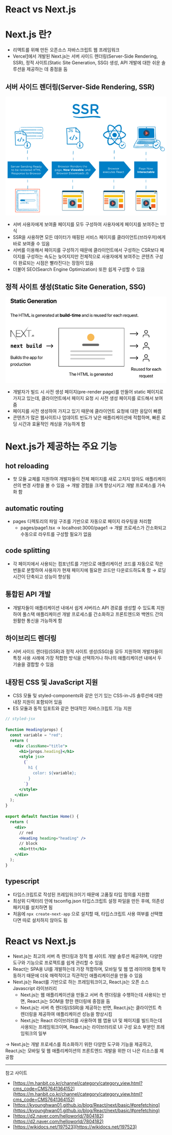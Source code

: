 # React vs Next.js

# Next.js 란?

- 리액트를 위해 만든 오픈소스 자바스크립트 웹 프레임워크
- Vercel[1](https://wikidocs.net/197523#fn:myfootnote)에서 개발된 Next.js는 서버 사이드 렌더링(Server-Side Rendering, SSR), 정적 사이트(Static Site Generation, SSG) 생성, API 개발에 대한 쉬운 솔루션을 제공하는 데 중점을 둠

## 서버 사이드 렌더링(Server-Side Rendering, SSR)

![SSR](./SSR.png)

- 서버 사용자에게 보여줄 페이지를 모두 구성하여 사용자에게 페이지를 보여주는 방식
- SSR을 사용하면 모든 데이터가 매핑된 서비스 페이지를 클라이언트(브라우저)에게 바로 보여줄 수 있음
- 서버를 이용해서 페이지를 구성하기 때문에 클라이언트에서 구성하는 CSR보다 페이지를 구성하는 속도는 늦어지지만 전체적으로 사용자에게 보여주는 콘텐츠 구성이 완료되는 시점은 빨라진다는 장점이 있음
- 더불어 SEO(Search Engine Optimization) 또한 쉽게 구성할 수 있음

## 정적 사이트 생성(Static Site Generation, SSG)

![SSG](./SSG.png)

- 개발자가 빌드 시 사전 생성 페이지(pre-render page)를 만들어 static 페이지로 가지고 있는데, 클라이언트에서 페이지 요청 시 사전 생성 페이지를 로드해서 보여줌
- 페이지를 사전 생성하여 가지고 있기 때문에 클라이언트 요청에 대한 응답이 빠름
- 콘텐츠가 많은 웹사이트나 업데이트 빈도가 낮은 애플리케이션에 적합하며, 빠른 로딩 시간과 효율적인 캐싱을 가능하게 함

# Next.js가 제공하는 주요 기능

## hot reloading

- 핫 모듈 교체를 지원하여 개발자들이 전체 페이지를 새로 고치지 않아도 애플리케이션의 변경 사항을 볼 수 있음
  → 개발 경험을 크게 향상시키고 개발 프로세스를 가속화 함

## automatic routing

- pages 디렉토리의 파일 구조를 기반으로 자동으로 페이지 라우팅을 처리함
  - pages/page1.tsx → localhost:3000/page1
    → 개발 프로세스가 간소화되고 수동으로 라우트를 구성할 필요가 없음

## code splitting

- 각 페이지에서 사용되는 컴포넌트를 기반으로 애플리케이션 코드를 자동으로 작은 번들로 분할하여 사용자가 현재 페이지에 필요한 코드만 다운로드하도록 함
  → 로딩 시간이 단축되고 성능이 향상됨

## 통합된 API 개발

- 개발자들이 애플리케이션 내에서 쉽게 서버리스 API 경로를 생성할 수 있도록 지원하여 풀스택 애플리케이션 개발 프로세스를 간소화하고 프론트엔드와 백엔드 간의 원활한 통신을 가능하게 함

## 하이브리드 렌더링

- 서버 사이드 렌더링(SSR)과 정적 사이트 생성(SSG)을 모두 지원하여 개발자들이 특정 사용 사례에 가장 적합한 방식을 선택하거나 하나의 애플리케이션 내에서 두 기술을 결합할 수 있음

## **내장된 CSS 및 JavaScript 지원**

- CSS 모듈 및 styled-components와 같은 인기 있는 CSS-in-JS 솔루션에 대한 내장 지원이 포함되어 있음
- ES 모듈과 동적 임포트와 같은 현대적인 자바스크립트 기능 지원

```jsx
// styled-jsx

function Heading(props) {
  const variable = "red";
  return (
    <div className="title">
      <h1>{props.heading}</h1>
      <style jsx>
        {`
          h1 {
            color: ${variable};
          }
        `}
      </style>
    </div>
  );
}

export default function Home() {
  return (
    <div>
      // red
      <Heading heading="heading" />
      // block
      <h1>ttt</h1>
    </div>
  );
}
```

## typescript

- 타입스크립트로 작성된 프레임워크이기 때문에 고품질 타입 정의를 지원함
- 최상위 디렉터리 안에 tsconfig.json 타입스크립트 설정 파일을 만든 후에, 의존성 패키지를 설치하면 됨
- 처음에 `npx create-next-app` 으로 설치할 때, 타입스크립트 사용 여부를 선택했다면 따로 설치하지 않아도 됨

# React vs Next.js

- Next.js는 최고의 서버 측 렌더링과 정적 웹 사이트 개발 솔루션 제공하며, 다양한 도구와 기능으로 프로젝트를 쉽게 관리할 수 있음
- React는 SPA용 UI를 개발하는데 가장 적합하며, 모바일 및 웹 앱 레이어와 함께 작동하기 때문에 더욱 매력적이고 직관적인 애플리케이션을 만들 수 있음
- Next.js는 React를 기반으로 하는 프레임워크이고, React.js는 오픈 소스 Javascript 라이브러리
  - Next.js는 웹 애플리케이션을 만들고 서버 측 렌더링을 수행하는데 사용되는 반면, React.js는 SOM을 향한 렌더링에 중점을 둠
  - Next.js는 서버 측 렌더링(SSR)을 제공하는 반면, React.js는 클라이언트 측 렌더링을 제공하여 애플리케이션 성능을 향상시킴
  - Next.js는 React 라이브러리를 사용하여 웹 앱용 UI 및 페이지를 빌드하는데 사용되는 프레임워크이며, React.js는 라이브러리로 UI 구성 요소 부분인 프레임워크의 일부

→ Next.js는 개발 프로세스를 최소화하기 위한 다양한 도구와 기능을 제공하고, React.js는 모바일 및 웹 애플리케이션의 프론트엔드 개발을 위한 더 나은 리소스를 제공함

---

참고 사이트

- [https://m.hanbit.co.kr/channel/category/category_view.html?cms_code=CMS7641364152](https://m.hanbit.co.kr/channel/category/category_view.html?cms_code=CMS7641364152)
- [https://kyounghwan01.github.io/blog/React/next/basic/#prefetching](https://kyounghwan01.github.io/blog/React/next/basic/#prefetching)
- [https://d2.naver.com/helloworld/7804182](https://d2.naver.com/helloworld/7804182)
- [https://wikidocs.net/197523](https://wikidocs.net/197523)
